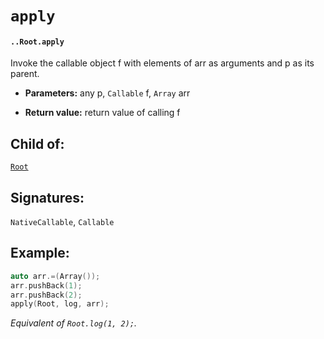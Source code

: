 # `apply`

#### `..Root.apply`

Invoke the callable object f with elements of arr as arguments and p as its parent.

* **Parameters:** any p, `Callable` f, `Array` arr 

* **Return value:** return value of calling f

## Child of:

[`Root`](docs..Root.md)

## Signatures:

`NativeCallable`, `Callable`

## Example:

```c
auto arr.=(Array());
arr.pushBack(1);
arr.pushBack(2);
apply(Root, log, arr);
```

_Equivalent of `Root.log(1, 2);`._